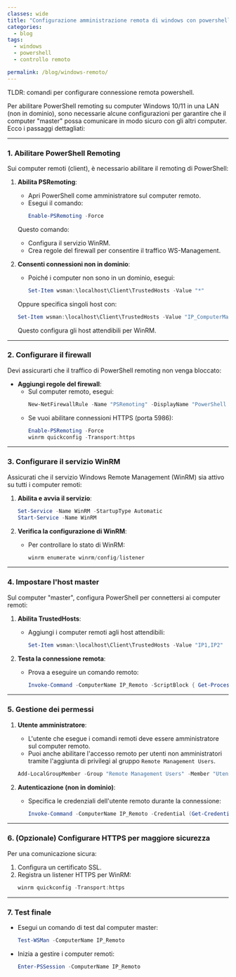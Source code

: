 ```yaml
---
classes: wide
title: "Configurazione amministrazione remota di windows con powershell"
categories:
  - blog
tags:
  - windows
  - powershell
  - controllo remoto

permalink: /blog/windows-remoto/
---
```


TLDR: comandi per configurare connessione remota powershell.

Per abilitare PowerShell remoting su computer Windows 10/11 in una LAN (non in dominio), sono necessarie alcune configurazioni per garantire che il computer "master" possa comunicare in modo sicuro con gli altri computer. Ecco i passaggi dettagliati:

---

### **1. Abilitare PowerShell Remoting**
Sui computer remoti (client), è necessario abilitare il remoting di PowerShell:

1. **Abilita PSRemoting**:
   - Apri PowerShell come amministratore sul computer remoto.
   - Esegui il comando:
     ```powershell
     Enable-PSRemoting -Force
     ```
   Questo comando:
   - Configura il servizio WinRM.
   - Crea regole del firewall per consentire il traffico WS-Management.

2. **Consenti connessioni non in dominio**:
   - Poiché i computer non sono in un dominio, esegui:
     ```powershell
     Set-Item wsman:\localhost\Client\TrustedHosts -Value "*"
     ```
   Oppure specifica singoli host con:
     ```powershell
     Set-Item wsman:\localhost\Client\TrustedHosts -Value "IP_ComputerMaster"
     ```
   Questo configura gli host attendibili per WinRM.

---

### **2. Configurare il firewall**
Devi assicurarti che il traffico di PowerShell remoting non venga bloccato:

- **Aggiungi regole del firewall**:
  - Sul computer remoto, esegui:
    ```powershell
    New-NetFirewallRule -Name "PSRemoting" -DisplayName "PowerShell Remoting" -Enabled True -Direction Inbound -Protocol TCP -LocalPort 5985
    ```
  - Se vuoi abilitare connessioni HTTPS (porta 5986):
    ```powershell
    Enable-PSRemoting -Force
    winrm quickconfig -Transport:https
    ```

---

### **3. Configurare il servizio WinRM**
Assicurati che il servizio Windows Remote Management (WinRM) sia attivo su tutti i computer remoti:

1. **Abilita e avvia il servizio**:
   ```powershell
   Set-Service -Name WinRM -StartupType Automatic
   Start-Service -Name WinRM
   ```

2. **Verifica la configurazione di WinRM**:
   - Per controllare lo stato di WinRM:
     ```powershell
     winrm enumerate winrm/config/listener
     ```

---

### **4. Impostare l'host master**
Sul computer "master", configura PowerShell per connettersi ai computer remoti:

1. **Abilita TrustedHosts**:
   - Aggiungi i computer remoti agli host attendibili:
     ```powershell
     Set-Item wsman:\localhost\Client\TrustedHosts -Value "IP1,IP2"
     ```

2. **Testa la connessione remota**:
   - Prova a eseguire un comando remoto:
     ```powershell
     Invoke-Command -ComputerName IP_Remoto -ScriptBlock { Get-Process }
     ```

---

### **5. Gestione dei permessi**
1. **Utente amministratore**:
   - L'utente che esegue i comandi remoti deve essere amministratore sul computer remoto.
   - Puoi anche abilitare l'accesso remoto per utenti non amministratori tramite l'aggiunta di privilegi al gruppo `Remote Management Users`.

   ```powershell
   Add-LocalGroupMember -Group "Remote Management Users" -Member "Utente"
   ```

2. **Autenticazione (non in dominio)**:
   - Specifica le credenziali dell'utente remoto durante la connessione:
     ```powershell
     Invoke-Command -ComputerName IP_Remoto -Credential (Get-Credential) -ScriptBlock { Get-Process }
     ```

---

### **6. (Opzionale) Configurare HTTPS per maggiore sicurezza**
Per una comunicazione sicura:
1. Configura un certificato SSL.
2. Registra un listener HTTPS per WinRM:
   ```powershell
   winrm quickconfig -Transport:https
   ```

---

### **7. Test finale**
- Esegui un comando di test dal computer master:
  ```powershell
  Test-WSMan -ComputerName IP_Remoto
  ```
- Inizia a gestire i computer remoti:
  ```powershell
  Enter-PSSession -ComputerName IP_Remoto
  ```

